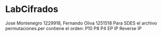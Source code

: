# LabCifrados
Jose Montenegro 1229918, Fernando Oliva 1251518
Para SDES el archivo permutaciones.per contiene el orden: P10 P8 P4 EP IP Reverse IP
